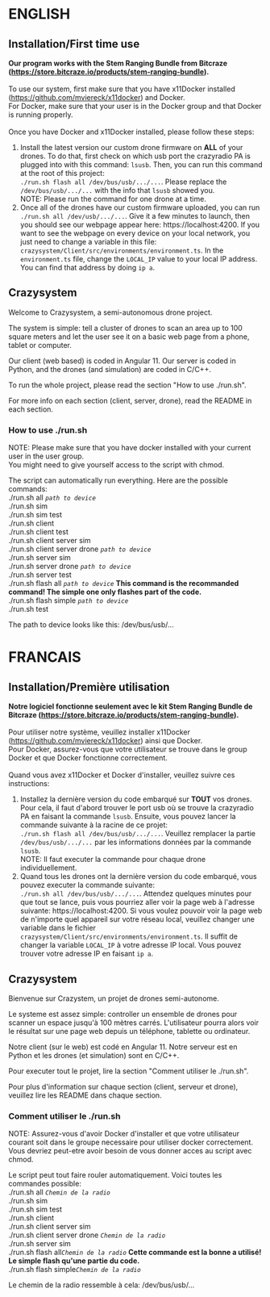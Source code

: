 # ENGLISH

## Installation/First time use

<b>Our program works with the Stem Ranging Bundle from Bitcraze (https://store.bitcraze.io/products/stem-ranging-bundle).</b>
<br>
<br>
To use our system, first make sure that you have x11Docker installed (https://github.com/mviereck/x11docker) and Docker.<br>
For Docker, make sure that your user is in the Docker group and that Docker is running properly.<br>
<br>
Once you have Docker and x11Docker installed, please follow these steps:<br>
 1. Install the latest version our custom drone firmware on <b>ALL</b> of your drones. To do that, first check on which usb port the 
 crazyradio PA is plugged into with this command: `lsusb`. Then, you can run this command at the root of this project:<br>
 `./run.sh flash all /dev/bus/usb/.../...`. Please replace the `/dev/bus/usb/.../...` with the info that `lsusb` showed you.<br>
 NOTE: Please run the command for one drone at a time. <br>
 2. Once all of the drones have our custom firmware uploaded, you can run `./run.sh all /dev/usb/.../...`. Give it a few minutes to launch, 
 then you should see our webpage appear here: https://localhost:4200. If you want to see the webpage on every device on your local network, you just need to change a variable 
 in this file: `crazysystem/Client/src/environments/environment.ts`. In the `environment.ts` file, change the `LOCAL_IP` value to your local IP address.
 You can find that address by doing `ip a`.

## Crazysystem

Welcome to Crazysystem, a semi-autonomous drone project.<br>

The system is simple: tell a cluster of drones to scan an area up to 100 square meters and let the user see it on a basic web page from a phone, tablet or computer.<br>

Our client (web based) is coded in Angular 11. Our server is coded in Python, and the drones (and simulation) are coded in C/C++.<br>

To run the whole project, please read the section "How to use ./run.sh".<br>

For more info on each section (client, server, drone), read the README in each section.<br>

### How to use ./run.sh

NOTE: Please make sure that you have docker installed with your current user in the user group.<br>
You might need to give yourself access to the script with chmod.<br>

The script can automatically run everything. Here are the possible commands: <br>
./run.sh all <i>`path to device`</i><br>
./run.sh sim<br>
./run.sh sim test<br>
./run.sh client<br>
./run.sh client test<br>
./run.sh client server sim<br>
./run.sh client server drone <i>`path to device`</i><br>
./run.sh server sim<br>
./run.sh server drone <i>`path to device`</i><br>
./run.sh server test<br>
./run.sh flash all <i>`path to device`</i> <b> This command is the recommanded command! The simple one only flashes part of the code.</b><br>
./run.sh flash simple <i>`path to device`</i><br>
./run.sh test<br>

The path to device looks like this: /dev/bus/usb/...<br>

# FRANCAIS

## Installation/Première utilisation

<b>Notre logiciel fonctionne seulement avec le kit Stem Ranging Bundle de Bitcraze (https://store.bitcraze.io/products/stem-ranging-bundle).</b>
<br>
<br>
Pour utiliser notre système, veuillez installer x11Docker (https://github.com/mviereck/x11docker) ainsi que Docker.<br>
Pour Docker, assurez-vous que votre utilisateur se trouve dans le group Docker et que Docker fonctionne correctement.<br>
<br>
Quand vous avez x11Docker et Docker d'installer, veuillez suivre ces instructions:<br>
 1. Installez la dernière version du code embarqué sur <b>TOUT</b> vos drones. Pour cela, il faut d'abord trouver le port usb où se trouve 
 la crazyradio PA en faisant la commande `lsusb`. Ensuite, vous pouvez lancer la commande suivante à la racine de ce projet:<br>
 `./run.sh flash all /dev/bus/usb/.../...`. Veuillez remplacer la partie `/dev/bus/usb/.../...` par les informations données par la commande `lsusb`.<br>
 NOTE: Il faut executer la commande pour chaque drone individuellement.<br>
 2. Quand tous les drones ont la dernière version du code embarqué, vous pouvez executer la commande suivante:<br>
 `./run.sh all /dev/bus/usb/.../...`. Attendez quelques minutes pour que tout se lance, puis vous pourriez aller voir la page web à l'adresse suivante: 
 https://localhost:4200. Si vous voulez pouvoir voir la page web de n'importe quel appareil sur votre réseau local, veuillez changer une variable 
 dans le fichier `crazysystem/Client/src/environments/environment.ts`. Il suffit de changer la variable `LOCAL_IP` à votre adresse IP local. 
 Vous pouvez trouver votre adresse IP en faisant `ip a`.

## Crazysystem

Bienvenue sur Crazystem, un projet de drones semi-autonome.<br>

Le systeme est assez simple: controller un ensemble de drones pour scanner un espace jusqu'à 100 mètres carrés. L'utilisateur pourra alors voir le résultat sur une page web depuis un téléphone, tablette ou ordinateur.<br>

Notre client (sur le web) est codé en Angular 11. Notre serveur est en Python et les drones (et simulation) sont en C/C++.<br>

Pour executer tout le projet, lire la section "Comment utiliser le ./run.sh".<br>

Pour plus d'information sur chaque section (client, serveur et drone), veuillez lire les README dans chaque section.<br>

### Comment utiliser le ./run.sh

NOTE: Assurez-vous d'avoir Docker d'installer et que votre utilisateur courant soit dans le groupe necessaire pour utiliser docker correctement.<br>
Vous devriez peut-etre avoir besoin de vous donner acces au script avec chmod.<br>

Le script peut tout faire rouler automatiquement. Voici toutes les commandes possible:<br>
./run.sh all <i>`Chemin de la radio`</i><br>
./run.sh sim<br>
./run.sh sim test<br>
./run.sh client<br>
./run.sh client server sim<br>
./run.sh client server drone <i>`Chemin de la radio`</i><br>
./run.sh server sim<br>
./run.sh flash all<i>`Chemin de la radio`</i> <b> Cette commande est la bonne a utilisé! Le simple flash qu'une partie du code.</b> <br>
./run.sh flash simple<i>`Chemin de la radio`</i><br>

Le chemin de la radio ressemble à cela: /dev/bus/usb/...<br>
